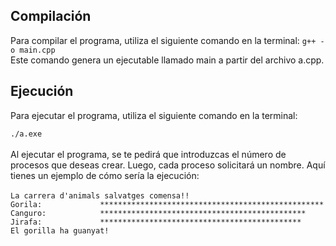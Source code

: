 ## Compilación

Para compilar el programa, utiliza el siguiente comando en la terminal:
`g++ -o main.cpp`<br>
Este comando genera un ejecutable llamado main a partir del archivo a.cpp.

## Ejecución
Para ejecutar el programa, utiliza el siguiente comando en la terminal:

`./a.exe`<br><br>
Al ejecutar el programa, se te pedirá que introduzcas el número de procesos que deseas crear. Luego, cada proceso solicitará un nombre. Aquí tienes un ejemplo de cómo sería la ejecución:
<br><br>
`La carrera d'animals salvatges comensa!!`<br>
`Gorila:             **************************************************`<br>
`Canguro:            **********************************************`<br>
`Jirafa:             *********************************************`<br>
`El gorilla ha guanyat!`<br>
